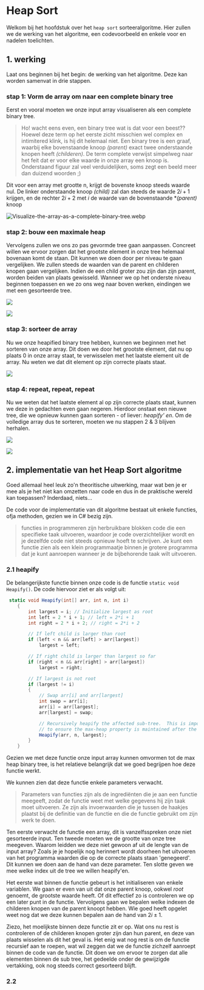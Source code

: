 # Heap Sort

Welkom bij het hoofdstuk over het `heap sort` sorteeralgoritme. Hier zullen we de werking van het algoritme, een codevoorbeeld en enkele voor en nadelen toelichten.

## 1. werking

Laat ons beginnen bij het begin: de werking van het algoritme. Deze kan worden samenvat in drie stappen.

### stap 1: Vorm de array om naar een complete binary tree

Eerst en vooral moeten we onze input array visualiseren als een complete binary tree.

> Ho! wacht eens even, een binary tree wat is dat voor een beest?? Hoewel deze term op het eerste zicht misschien wel complex en intimitered klink, is hij dit helemaal niet. Een binary tree is een graaf, waarbij elke bovenstaande knoop *(parent)* exact twee onderstaande knopen heeft *(childeren)*. De term complete verwijst simpelweg naar het feit dat er voor elke waarde in onze array een knoop is. Onderstaand figuur zal veel verduidelijken, soms zegt een beeld meer dan duizend woorden ;) 

Dit voor een array met grootte n, krijgt de bovenste knoop steeds waarde nul. De linker onderstaande knoop *(child)* zal dan steeds de waarde $2i+1$ krijgen, en de rechter $2i+2$ met $i$ de waarde van de bovenstaande **(parent)* knoop

![Visualize-the-array-as-a-complete-binary-tree.webp](/Users/jesper/Downloads/Visualize-the-array-as-a-complete-binary-tree.webp)

### stap 2: bouw een maximale heap

Vervolgens zullen we ons zo pas gevormde tree gaan aanpassen. Concreet willen we ervoor zorgen dat het grootste element in onze tree helemaal bovenaan komt de staan. Dit kunnen we doen door per niveau te gaan vergelijken. We zullen steeds de waarden van de parent en childeren knopen gaan vergelijken. Indien de een child groter zou zijn dan zijn parent, worden beiden van plaats gewisseld. Wanneer we op het onderste niveau beginnen toepassen en we zo ons weg naar boven werken, eindingen we met een gesorteerde tree. 

![](/Users/jesper/Library/Application%20Support/marktext/images/2025-05-13-22-25-31-image.png)

![](/Users/jesper/Library/Application%20Support/marktext/images/2025-05-13-22-25-54-image.png)



### stap 3: sorteer de array

Nu we onze heapified binary tree hebben, kunnen we beginnen met het sorteren van onze array. Dit doen we door het grootste element, dat nu op plaats 0 in onze array staat, te verwisselen met het laatste element uit de array. Nu weten we dat dit element op zijn correcte plaats staat. 

![](/Users/jesper/Library/Application%20Support/marktext/images/2025-05-13-22-28-59-image.png)

### stap 4: repeat, repeat, repeat

Nu we weten dat het laatste element al op zijn correcte plaats staat, kunnen we deze in gedachten even gaan negeren. Hierdoor onstaat een nieuwe tree, die we opnieuw kunnen gaan sorteren - of liever: *heapify' en*. Om de volledige array dus te sorteren, moeten we nu stappen 2 & 3 blijven herhalen.



![](/Users/jesper/Library/Application%20Support/marktext/images/2025-05-13-22-33-08-image.png)

![](/Users/jesper/Library/Application%20Support/marktext/images/2025-05-13-22-33-30-image.png)



## 2. implementatie van het Heap Sort algoritme

Goed allemaal heel leuk zo'n theoritische uitwerking, maar wat ben je er mee als je het niet kan omzetten naar code en dus in de praktische wereld kan toepassen? Inderdaad, niets... 

De code voor de implementatie van dit algoritme bestaat uit enkele functies, ofja methoden, gezien we in C# bezig zijn.

> functies in programmeren zijn herbruikbare blokken code die een specifieke taak uitvoeren, waardoor je code overzichtelijker wordt en je dezelfde code niet steeds opnieuw hoeft te schrijven. Je kunt een functie zien als een klein programmaatje binnen je grotere programma dat je kunt aanroepen wanneer je de bijbehorende taak wilt uitvoeren.

### 2.1 heapify

De belangerijkste functie binnen onze code is de functie `static void Heapify()`. De code hiervoor ziet er als volgt uit: 

```C#
 static void Heapify(int[] arr, int n, int i)
    {
        int largest = i; // Initialize largest as root
        int left = 2 * i + 1; // left = 2*i + 1
        int right = 2 * i + 2; // right = 2*i + 2

        // If left child is larger than root
        if (left < n && arr[left] > arr[largest])
            largest = left;

        // If right child is larger than largest so far
        if (right < n && arr[right] > arr[largest])
            largest = right;

        // If largest is not root
        if (largest != i)
        {
            // Swap arr[i] and arr[largest]
            int swap = arr[i];
            arr[i] = arr[largest];
            arr[largest] = swap;

            // Recursively heapify the affected sub-tree.  This is important
            // to ensure the max-heap property is maintained after the swap.
            Heapify(arr, n, largest);
        }
    }
```

Gezien we met deze functie onze input array kunnen omvormen tot de max heap binary tree, is het relatieve belangrijk dat we goed begrijpen hoe deze functie werkt.

We kunnen zien dat deze functie enkele parameters verwacht. 

> Parameters van functies zijn als de ingrediënten die je aan een functie meegeeft, zodat de functie weet met welke gegevens hij zijn taak moet uitvoeren. Ze zijn als invoerwaarden die je tussen de haakjes plaatst bij de definitie van de functie en die de functie gebruikt om zijn werk te doen.

Ten eerste verwacht de functie een array, dit is vanzelfsspreken onze niet gesorteerde input. Ten tweede moeten we de grootte van onze tree meegeven. Waarom leidden we deze niet gewoon af uit de lengte van de input array? Zoals je je hopelijk nog herinnert wordt doorheen het uitvoeren van het programma waarden die op de correcte plaats staan 'genegeerd'. Dit kunnen we doen aan de hand van deze parameter. Ten slotte geven we mee welke index uit de tree we willen heapify'en. 

Het eerste wat binnen de functie gebeurt is het initialiseren van enkele variablen. We gaan er even van uit dat onze parent knoop, ookwel *root* genoemt, de grootste waarde heeft. Of dit effectief zo is controleren we op een later punt in de functie. Vervolgens gaan we bepalen welke indexen de childeren knopen van de parent knoopt hebben. Wie goed heeft opgelet weet nog dat we deze kunnen bepalen aan de hand van $2i ± 1$.

Ziezo, het moelijkste binnen deze functie zit er op. Wat ons nu rest is controleren of de childeren knopen groter zijn dan hun parent, en deze van plaats wisselen als dit het geval is. Het enig wat nog rest is om de functie recursief aan te roepen, wat wil zeggen dat we de functie zichzelf aanroept binnen de code van de functie. Dit doen we om ervoor te zorgen dat alle elementen binnen de sub tree, het gedeelde onder de gewijzigde vertakking, ook nog steeds correct gesorteerd blijft.

### 2.2


